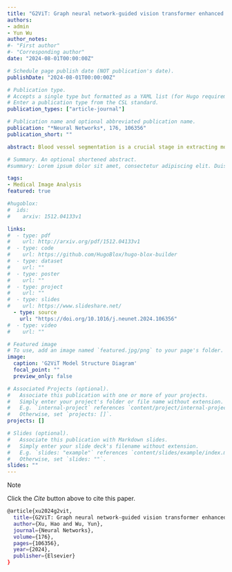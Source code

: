 ```yaml
---
title: "G2ViT: Graph neural network-guided vision transformer enhanced network for retinal vessel and coronary angiograph segmentation"
authors:
- admin
- Yun Wu
author_notes:
#- "First author"
#- "Corresponding author"
date: "2024-08-01T00:00:00Z"

# Schedule page publish date (NOT publication's date).
publishDate: "2024-08-01T00:00:00Z"

# Publication type.
# Accepts a single type but formatted as a YAML list (for Hugo requirements).
# Enter a publication type from the CSL standard.
publication_types: ["article-journal"]

# Publication name and optional abbreviated publication name.
publication: "*Neural Networks*, 176, 106356"
publication_short: ""

abstract: Blood vessel segmentation is a crucial stage in extracting morphological characteristics of vessels for the clinical diagnosis of fundus and coronary artery disease. However, traditional convolutional neural networks (CNNs) are confined to learning local vessel features, making it challenging to capture the graph structural information and fail to perceive the global context of vessels. Therefore, we propose a novel graph neural network-guided vision transformer enhanced network (G2ViT) for vessel segmentation. G2ViT skillfully orchestrates the Convolutional Neural Network, Graph Neural Network, and Vision Transformer to enhance comprehension of the entire graphical structure of blood vessels. To achieve deeper insights into the global graph structure and higher-level global context cognizance, we investigate a graph neural network-guided vision transformer module. This module constructs graph-structured representation in an unprecedented manner using the high-level features extracted by CNNs for graph reasoning. To increase the receptive field while ensuring minimal loss of edge information, G2ViT introduces a multi-scale edge feature attention module (MEFA), leveraging dilated convolutions with different dilation rates and the Sobel edge detection algorithm to obtain multi-scale edge information of vessels. To avoid critical information loss during upsampling and downsampling, we design a multi-level feature fusion module (MLF2) to fuse complementary information between coarse and fine features. Experiments on retinal vessel datasets (DRIVE, STARE, CHASE_DB1, and HRF) and coronary angiography datasets (DCA1 and CHUAC) indicate that the G2ViT excels in robustness, generality, and applicability. Furthermore, it has acceptable inference time and computational complexity and presents a new solution for blood vessel segmentation.

# Summary. An optional shortened abstract.
#summary: Lorem ipsum dolor sit amet, consectetur adipiscing elit. Duis posuere tellus ac convallis placerat. Proin tincidunt magna sed ex sollicitudin condimentum.

tags:
- Medical Image Analysis
featured: true

#hugoblox:
#  ids:
#    arxiv: 1512.04133v1

links:
#  - type: pdf
#    url: http://arxiv.org/pdf/1512.04133v1
#  - type: code
#    url: https://github.com/HugoBlox/hugo-blox-builder
#  - type: dataset
#    url: ""
#  - type: poster
#    url: ""
#  - type: project
#    url: ""
#  - type: slides
#    url: https://www.slideshare.net/
  - type: source
    url: "https://doi.org/10.1016/j.neunet.2024.106356"
#  - type: video
#    url: ""

# Featured image
# To use, add an image named `featured.jpg/png` to your page's folder. 
image:
  caption: 'G2ViT Model Structure Diagram'
  focal_point: ""
  preview_only: false

# Associated Projects (optional).
#   Associate this publication with one or more of your projects.
#   Simply enter your project's folder or file name without extension.
#   E.g. `internal-project` references `content/project/internal-project/index.md`.
#   Otherwise, set `projects: []`.
projects: []

# Slides (optional).
#   Associate this publication with Markdown slides.
#   Simply enter your slide deck's filename without extension.
#   E.g. `slides: "example"` references `content/slides/example/index.md`.
#   Otherwise, set `slides: ""`.
slides: ""
---
```


> [!NOTE]
> Click the *Cite* button above to cite this paper.

```bash
@article{xu2024g2vit,
  title={G2ViT: Graph neural network-guided vision transformer enhanced network for retinal vessel and coronary angiograph segmentation},
  author={Xu, Hao and Wu, Yun},
  journal={Neural Networks},
  volume={176},
  pages={106356},
  year={2024},
  publisher={Elsevier}
}
```